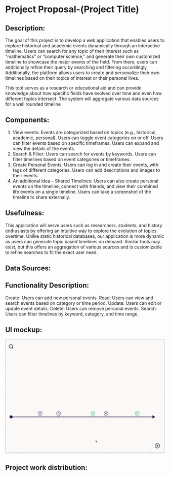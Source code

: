 # Project Proposal-(Project Title)

## Description:

The goal of this project is to develop a web application that enables users to explore historical and academic events dynamically through an interactive timeline. Users can search for any topic of their interest such as “mathematics” or “computer science,” and generate their own customized timeline to showcase the major events of the field. From there, users can additionally refine their query by searching and filtering accordingly. Additionally, the platform allows users to create and personalize their own timelines based on their topics of interest or their personal lives. 

This tool serves as a research or educational aid and can provide knowledge about how specific fields have evolved over time and even how different topics intersect. The system will aggregate various data sources for a well rounded timeline


## Components:
1. View events: Events are categorized based on topics (e.g., historical, academic, personal). Users can toggle event categories on or off. Users can filter events based on specific timeframes. Users can expand and view the details of the events.
2. Search & Filter: Users can search for events by keywords. Users can filter timelines based on event categories or timeframes.
3. Create Personal Events: Users can log in and create their events, with tags of different categories. Users can add descriptions and images to their events.
4. An additional idea – Shared Timelines: Users can also create personal events on the timeline, connect with friends, and view their combined life events on a single timeline. Users can take a screenshot of the timeline to share externally.

## Usefulness:

This application will serve users such as researchers, students, and history enthusiasts by offering an intuitive way to explore the evolution of topics overtime. Unlike static historical databases, our application is more dynamic as users can generate topic based timelines on demand. Similar tools may exist, but this offers an aggregation of various sources and is customizable to refine searches to fit the exact user need.  


## Data Sources:

## Functionality Description:

Create: Users can add new personal events.
Read: Users can view and search events based on category or time period.
Update: Users can edit or update event details.
Delete: Users can remove personal events.
Search: Users can filter timelines by keyword, category, and time range.

## UI mockup:
![Timeline Demo](doc/UI_MockUp.gif)

## Project work distribution:
